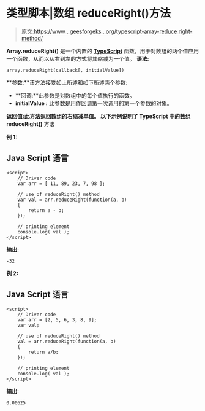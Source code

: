 # 类型脚本|数组 reduceRight()方法

> 原文:[https://www . geesforgeks . org/typescript-array-reduce right-method/](https://www.geeksforgeeks.org/typescript-array-reduceright-method/)

**Array.reduceRight()** 是一个内置的 [**TypeScript**](https://www.geeksforgeeks.org/hello-world-in-typescript-language/) 函数，用于对数组的两个值应用一个函数，从而以从右到左的方式将其缩减为一个值。
**语法:**

```
array.reduceRight(callback[, initialValue])

```

**参数:**该方法接受如上所述和如下所述两个参数:

*   **回调:**此参数是对数组中的每个值执行的函数。
*   **initialValue :** 此参数是用作回调第一次调用的第一个参数的对象。

**返回值:**此方法返回数组的右缩减单值。
以下示例说明了 TypeScript 中的**数组 reduceRight()** 方法

**例 1:**

## Java Script 语言

```
<script>
    // Driver code
    var arr = [ 11, 89, 23, 7, 98 ]; 

    // use of reduceRight() method 
    var val = arr.reduceRight(function(a, b)
    { 
        return a - b; 
    });

    // printing element
    console.log( val );
</script>
```

**输出:**

```
-32

```

**例 2:**

## Java Script 语言

```
<script>
    // Driver code
    var arr = [2, 5, 6, 3, 8, 9]; 
    var val;

    // use of reduceRight() method 
    val = arr.reduceRight(function(a, b)
    { 
        return a/b; 
    });

    // printing element
    console.log( val );
</script>
```

**输出:**

```
0.00625

```